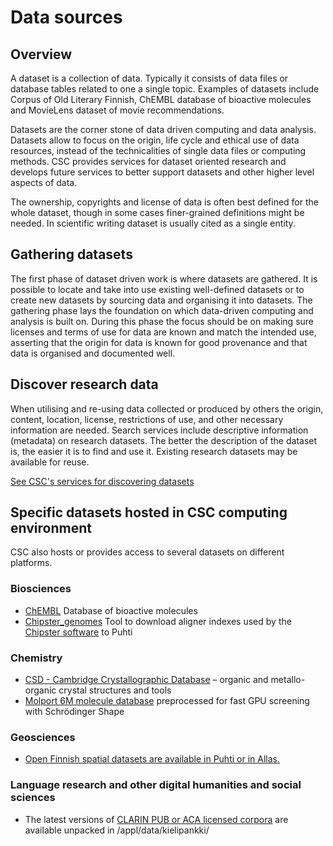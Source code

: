 # Data sources

<a name="header1"></a>
## Overview

A dataset is a collection of data. Typically it consists of data files or database tables related to one a single topic. Examples of datasets include Corpus of Old Literary Finnish, ChEMBL database of bioactive molecules and MovieLens dataset of movie recommendations.

Datasets are the corner stone of data driven computing and data analysis. Datasets allow to focus on the origin, life cycle and ethical use of data resources, instead of the technicalities of single data files or computing methods. CSC provides services for dataset oriented research and develops future services to better support datasets and other higher level aspects of data.

The ownership, copyrights and license of data is often best defined for the whole dataset, though in some cases finer-grained definitions might be needed. In scientific writing dataset is usually cited as a single entity.

<a name="header2"></a>
## Gathering datasets

The first phase of dataset driven work is where datasets are gathered. It is possible to locate and take into use existing well-defined datasets or to create new datasets by sourcing data and organising it into datasets. The gathering phase lays the foundation on which data-driven computing and analysis is built on. During this phase the focus should be on making sure licenses and terms of use for data are known and match the intended use, asserting that the origin for data is known for good provenance and that data is organised and documented well.

<a name="header3"></a>
## Discover research data

When utilising and re-using data collected or produced by others the origin, content, location, license, restrictions of use, and other necessary information are needed. Search services include descriptive information (metadata) on research datasets. The better the description of the dataset is, the easier it is to find and use it. Existing research datasets may be available for reuse.

[See CSC's services for discovering datasets](https://research.csc.fi/service-catalog#open)

<a name="header4"></a>
## Specific datasets hosted in CSC computing environment

CSC also hosts or provides access to several datasets on different platforms.

### Biosciences

 - [ChEMBL](../../apps/chembl.md) Database of bioactive molecules
 - [Chipster_genomes](../../apps/chipster_genomes.md) Tool to download aligner indexes used by the [Chipster software](https://chipster.csc.fi/index.shtml) to Puhti

### Chemistry

 - [CSD - Cambridge Crystallographic Database](../../apps/csd.md) – organic and metallo-organic crystal structures and tools
 - [Molport 6M molecule database](../../support/tutorials/gpu-shape.md) preprocessed for fast GPU screening with Schrödinger Shape

### Geosciences

 - [Open Finnish spatial datasets are available in Puhti or in Allas.](spatial-data-in-csc-computing-env.md)

### Language research and other digital humanities and social sciences

 - The latest versions of [CLARIN PUB or ACA licensed corpora](https://www.kielipankki.fi/corpora/) are available unpacked in /appl/data/kielipankki/
